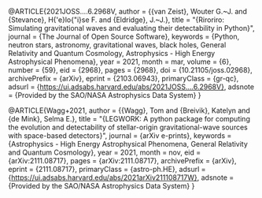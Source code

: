 @ARTICLE{2021JOSS....6.2968V,
       author = {{van Zeist}, Wouter G.~J. and {Stevance}, H{\'e}lo{\"i}se F. and {Eldridge}, J.~J.},
        title = "{Riroriro: Simulating gravitational waves and evaluating their detectability in Python}",
      journal = {The Journal of Open Source Software},
     keywords = {Python, neutron stars, astronomy, gravitational waves, black holes, General Relativity and Quantum Cosmology, Astrophysics - High Energy Astrophysical Phenomena},
         year = 2021,
        month = mar,
       volume = {6},
       number = {59},
          eid = {2968},
        pages = {2968},
          doi = {10.21105/joss.02968},
archivePrefix = {arXiv},
       eprint = {2103.06943},
 primaryClass = {gr-qc},
       adsurl = {https://ui.adsabs.harvard.edu/abs/2021JOSS....6.2968V},
      adsnote = {Provided by the SAO/NASA Astrophysics Data System}
}


@ARTICLE{Wagg+2021,
    author = {{Wagg}, Tom and {Breivik}, Katelyn and {de Mink}, Selma E.},
    title = "{LEGWORK: A python package for computing the evolution and detectability of stellar-origin gravitational-wave sources with space-based detectors}",
    journal = {arXiv e-prints},
    keywords = {Astrophysics - High Energy Astrophysical Phenomena, General Relativity and Quantum Cosmology},
    year = 2021,
    month = nov,
    eid = {arXiv:2111.08717},
    pages = {arXiv:2111.08717},
    archivePrefix = {arXiv},
    eprint = {2111.08717},
    primaryClass = {astro-ph.HE},
    adsurl = {https://ui.adsabs.harvard.edu/abs/2021arXiv211108717W},
    adsnote = {Provided by the SAO/NASA Astrophysics Data System}
}
